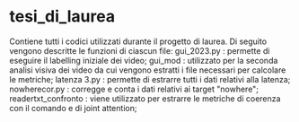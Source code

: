 # tesi_di_laurea
Contiene tutti i codici utilizzati durante il progetto di laurea.
Di seguito vengono descritte le funzioni di ciascun file:
gui_2023.py : permette di eseguire il labelling iniziale dei video;
gui_mod : utilizzato per la seconda analisi visiva dei video da cui vengono estratti i file necessari per calcolare le metriche;
latenza 3.py : permette di estrarre tutti i dati relativi alla latenza;
nowherecor.py : corregge e conta i dati relativi ai target "nowhere";
readertxt_confronto : viene utilizzato per estrarre le metriche di coerenza con il comando e di joint attention;
